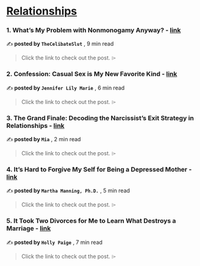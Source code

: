 
<h1><a href=https://medium.com/tag/relationships/recommended target="_blank" rel="noopener noreferrer">Relationships</a></h1>
<h3>1. What’s My Problem with Nonmonogamy Anyway? - <a href=https://medium.com/@thecelibateslut2023/whats-my-problem-with-nonmonogamy-anyway-de144605bb97?source=tag_recommended_feed---------0-107----------relationships----------30982e11_8e1a_49ed_8f23_7d444ed6ee70------- target="_blank" rel="noopener noreferrer">link</a></h3>

✍️ **posted by `TheCelibateSlut`** <date> , 9 min read</date>

<blockquote>Click the link to check out the post. ⌲</blockquote>

<h3>2. Confession: Casual Sex is My New Favorite Kind - <a href=https://medium.com/the-virago/confession-casual-sex-is-my-new-favorite-kind-0206f3ba34e3?source=tag_recommended_feed---------1-85----------relationships----------30982e11_8e1a_49ed_8f23_7d444ed6ee70------- target="_blank" rel="noopener noreferrer">link</a></h3>

✍️ **posted by `Jennifer Lily Marie`** <date> , 6 min read</date>

<blockquote>Click the link to check out the post. ⌲</blockquote>

<h3>3. The Grand Finale: Decoding the Narcissist’s Exit Strategy in Relationships - <a href=https://medium.com/@miabeauty1985/the-grand-finale-decoding-the-narcissists-exit-strategy-in-relationships-a7a604050b1f?source=tag_recommended_feed---------2-84----------relationships----------30982e11_8e1a_49ed_8f23_7d444ed6ee70------- target="_blank" rel="noopener noreferrer">link</a></h3>

✍️ **posted by `Mia`** <date> , 2 min read</date>

<blockquote>Click the link to check out the post. ⌲</blockquote>

<h3>4. It’s Hard to Forgive My Self for Being a Depressed Mother - <a href=https://medium.com/modern-women/its-hard-to-forgive-my-self-for-being-a-depressed-mother-08e500b3db25?source=tag_recommended_feed---------3-107----------relationships----------30982e11_8e1a_49ed_8f23_7d444ed6ee70------- target="_blank" rel="noopener noreferrer">link</a></h3>

✍️ **posted by `Martha Manning, Ph.D.`** <date> , 5 min read</date>

<blockquote>Click the link to check out the post. ⌲</blockquote>

<h3>5. It Took Two Divorces for Me to Learn What Destroys a Marriage - <a href=https://medium.com/illumination-curated/it-took-two-divorces-for-me-to-learn-what-destroys-a-marriage-6b4706a0c4be?source=tag_recommended_feed---------4-85----------relationships----------30982e11_8e1a_49ed_8f23_7d444ed6ee70------- target="_blank" rel="noopener noreferrer">link</a></h3>

✍️ **posted by `Holly Paige`** <date> , 7 min read</date>

<blockquote>Click the link to check out the post. ⌲</blockquote>

